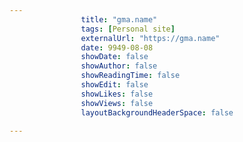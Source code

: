 ---
                title: "gma.name"
                tags: [Personal site]
                externalUrl: "https://gma.name"
                date: 9949-08-08
                showDate: false
                showAuthor: false
                showReadingTime: false
                showEdit: false
                showLikes: false
                showViews: false
                layoutBackgroundHeaderSpace: false
                ---
